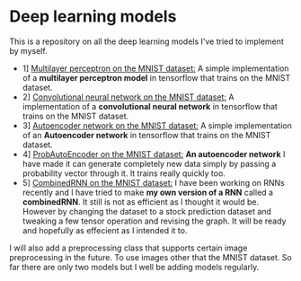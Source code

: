 # Deep learning models
This is a repository on all the deep learning models I've tried to implement by myself. 
* 1] [Multilayer perceptron on the MNIST dataset:](https://github.com/TheG3ntleman/DeepLearningBasics/blob/master/MLP.py) A simple implementation of a **multilayer perceptron model** in tensorflow that trains on the MNIST dataset.
* 2] [Convolutional neural network on the MNIST dataset:](https://github.com/TheG3ntleman/DeepLearningBasics/blob/master/ConvolutionalNeuralNetwork.py) A implementation of a **convolutional neural network** in tensorflow that trains on the MNIST dataset.
* 3] [Autoencoder network on the MNIST dataset:](https://github.com/TheG3ntleman/DeepLearningBasics/blob/master/Autoencoder.py) A simple implementation of an **Autoencoder network** in tensorflow that trains on the MNIST dataset.
* 4] [ProbAutoEncoder on the MNIST dataset:](https://github.com/TheG3ntleman/DeepLearningBasics/blob/master/QuickAutoencoder.py) **An autoencoder network** I have made it can generate completely new data simply by passing a probability vector through it. It trains really quickly too.
* 5] [CombinedRNN on the MNIST dataset:](https://github.com/TheG3ntleman/Deep-learning-models/blob/master/CombinedRNN.py) I have been working on RNNs recently and I have tried to make **my own version of a RNN** called a **combinedRNN**. It still is not as efficient as I thought it would be. However by changing the dataset to a stock prediction dataset and tweaking a few tensor operation and revising the graph. It will be ready and hopefully as effecient as I intended it to. 

I will also add a preprocessing class that supports certain image preprocessing in the future. To use images other that the MNIST dataset. So far there are only two models but I well be adding models regularly.
